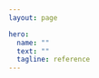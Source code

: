```yaml
---
layout: page

hero:
  name: ""
  text: ""
  tagline: reference
---
```

<script setup>
import { VPTeamMembers } from 'vitepress/theme'

const members = [
  {
    avatar: 'https://github.com/townwang.png',
    name: 'Townwang',
    title: 'Developer',
    links: [
      { icon: 'github', link: 'https://github.com/townwang' },
      { icon: 'twitter', link: 'https://twitter.com/townwang' }
    ]
  }
]
</script>


<VPTeamMembers size="small" :members />

